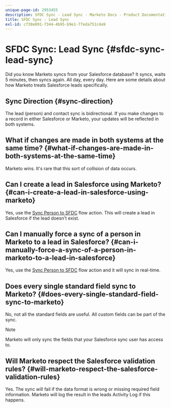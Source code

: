 ```yaml
---
unique-page-id: 2953455
description: SFDC Sync - Lead Sync - Marketo Docs - Product Documentation
title: SFDC Sync - Lead Sync
exl-id: cf38e091-7344-4b95-b9e1-77eda751c4a9
---
```

# SFDC Sync: Lead Sync {#sfdc-sync-lead-sync}

Did you know Marketo syncs from your Salesforce database? It syncs, waits 5 minutes, then syncs again. All day, every day. Here are some details about how Marketo treats Salesforce leads specifically.

## Sync Direction {#sync-direction}

The lead (person) and contact sync is bidirectional. If you make changes to a record in either Salesforce or Marketo, your updates will be reflected in both systems.

## What if changes are made in both systems at the same time? {#what-if-changes-are-made-in-both-systems-at-the-same-time}

Marketo wins. It's rare that this sort of collision of data occurs.

## Can I create a lead in Salesforce using Marketo? {#can-i-create-a-lead-in-salesforce-using-marketo}

Yes, use the [Sync Person to SFDC](/help/marketo/product-docs/core-marketo-concepts/smart-campaigns/salesforce-flow-actions/sync-person-to-sfdc.md) flow action. This will create a lead in Salesforce if the lead doesn't exist.

## Can I manually force a sync of a person in Marketo to a lead in Salesforce? {#can-i-manually-force-a-sync-of-a-person-in-marketo-to-a-lead-in-salesforce}

Yes, use the [Sync Person to SFDC](/help/marketo/product-docs/core-marketo-concepts/smart-campaigns/salesforce-flow-actions/sync-person-to-sfdc.md) flow action and it will sync in real-time.

## Does every single standard field sync to Marketo? {#does-every-single-standard-field-sync-to-marketo}

No, not all the standard fields are useful. All custom fields can be part of the sync.

>[!NOTE]
>
>Marketo will only sync the fields that your Salesforce sync user has access to.

## Will Marketo respect the Salesforce validation rules? {#will-marketo-respect-the-salesforce-validation-rules}

Yes. The sync will fail if the data format is wrong or missing required field information. Marketo will log the result in the leads Activity Log if this happens.
